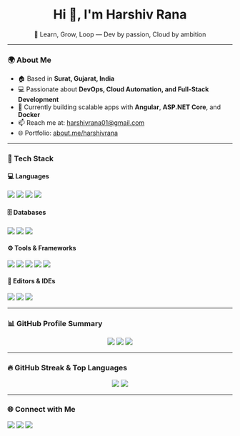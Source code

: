 <h1 align="center">Hi 👋, I'm Harshiv Rana</h1>
<p align="center">🚀 Learn, Grow, Loop — Dev by passion, Cloud by ambition</p>

---

### 🌍 About Me

- 🏠 Based in **Surat, Gujarat, India**
- 💻 Passionate about **DevOps, Cloud Automation, and Full-Stack Development**
- 🎯 Currently building scalable apps with **Angular**, **ASP.NET Core**, and **Docker**
- 📫 Reach me at: [harshivrana01@gmail.com](mailto:harshivrana01@gmail.com)
- 🌐 Portfolio: [about.me/harshivrana](http://about.me/harshivrana)

---

### 🧠 Tech Stack

#### 💻 Languages
<p>
  <img src="https://img.shields.io/badge/Python-3776AB?style=for-the-badge&logo=python&logoColor=white"/>
  <img src="https://img.shields.io/badge/Dart-0175C2?style=for-the-badge&logo=dart&logoColor=white"/>
  <img src="https://img.shields.io/badge/JavaScript-F7DF1E?style=for-the-badge&logo=javascript&logoColor=black"/>
  <img src="https://img.shields.io/badge/C%23-239120?style=for-the-badge&logo=c-sharp&logoColor=white"/>
</p>

#### 🗄️ Databases
<p>
  <img src="https://img.shields.io/badge/SQLite-003B57?style=for-the-badge&logo=sqlite&logoColor=white"/>
  <img src="https://img.shields.io/badge/Firebase-FFCA28?style=for-the-badge&logo=firebase&logoColor=black"/>
  <img src="https://img.shields.io/badge/MongoDB-47A248?style=for-the-badge&logo=mongodb&logoColor=white"/>
</p>

#### ⚙️ Tools & Frameworks
<p>
  <img src="https://img.shields.io/badge/Git-F05032?style=for-the-badge&logo=git&logoColor=white"/>
  <img src="https://img.shields.io/badge/Docker-2496ED?style=for-the-badge&logo=docker&logoColor=white"/>
  <img src="https://img.shields.io/badge/Flutter-02569B?style=for-the-badge&logo=flutter&logoColor=white"/>
  <img src="https://img.shields.io/badge/Django-092E20?style=for-the-badge&logo=django&logoColor=white"/>
  <img src="https://img.shields.io/badge/ASP.NET-512BD4?style=for-the-badge&logo=.net&logoColor=white"/>
</p>

#### 🧰 Editors & IDEs
<p>
  <img src="https://img.shields.io/badge/VS Code-007ACC?style=for-the-badge&logo=visual-studio-code&logoColor=white"/>
  <img src="https://img.shields.io/badge/Android Studio-3DDC84?style=for-the-badge&logo=android-studio&logoColor=white"/>
  <img src="https://img.shields.io/badge/Visual Studio-5C2D91?style=for-the-badge&logo=visual-studio&logoColor=white"/>
</p>

---

### 📊 GitHub Profile Summary

<p align="center">
  <img src="https://github-profile-summary-cards.vercel.app/api/cards/profile-details?username=Rana01Harshiv&theme=github_dark" />
  <img src="https://github-profile-summary-cards.vercel.app/api/cards/stats?username=Rana01Harshiv&theme=github_dark" />
  <img src="https://github-profile-summary-cards.vercel.app/api/cards/productive-time?username=Rana01Harshiv&theme=github_dark" />
</p>

---

### 🔥 GitHub Streak & Top Languages

<p align="center">
  <img src="https://streak-stats.demolab.com?user=Rana01Harshiv&theme=dark&hide_border=true" />
  <img src="https://github-readme-stats.vercel.app/api/top-langs/?username=Rana01Harshiv&layout=compact&theme=dark&hide_border=true" />
</p>

---

### 🌐 Connect with Me

<p align="left">
  <a href="https://github.com/Rana01Harshiv" target="_blank"><img src="https://img.shields.io/badge/GitHub-181717?style=for-the-badge&logo=github&logoColor=white"/></a>
  <a href="https://www.linkedin.com/in/rana-harshiv" target="_blank"><img src="https://img.shields.io/badge/LinkedIn-0A66C2?style=for-the-badge&logo=linkedin&logoColor=white"/></a>
  <a href="https://twitter.com/rana_harshiv" target="_blank"><img src="https://img.shields.io/badge/Twitter-1DA1F2?style=for-the-badge&logo=twitter&logoColor=white"/></a>
</p>
